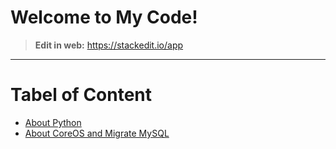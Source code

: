 
# Welcome to My Code! 

> **Edit in web:** https://stackedit.io/app
---------- 

Tabel of Content
================

- [About Python](code_python.md)
- [About CoreOS and Migrate MySQL](install_coreos_mysql.md)
